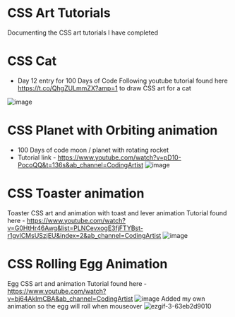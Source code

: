 # CSS Art Tutorials
Documenting the CSS art tutorials I have completed 

# CSS Cat 
- Day 12 entry for 100 Days of Code
Following youtube tutorial found here https://t.co/QhgZULmmZX?amp=1 to draw CSS art for a cat 

![image](https://user-images.githubusercontent.com/10060480/128420135-efb8c60d-3e21-445a-b759-850d3b5137ae.png)

# CSS Planet with Orbiting animation 
- 100 Days of code moon / planet with rotating rocket 
- Tutorial link - https://www.youtube.com/watch?v=pD10-PocoQQ&t=136s&ab_channel=CodingArtist
![image](https://user-images.githubusercontent.com/10060480/128420234-1aca8396-d4be-47cb-9c63-1add67bf453d.png)

# CSS Toaster animation 
Toaster CSS art and animation with toast and lever animation 
Tutorial found here - https://www.youtube.com/watch?v=G0HtHr46Awg&list=PLNCevxogE3fjFTYBst-r1gvlCMsUSzjEU&index=2&ab_channel=CodingArtist
![image](https://user-images.githubusercontent.com/10060480/128420467-534384cf-a221-4976-9384-fa3662e149f9.png)

# CSS Rolling Egg Animation 
Egg CSS art and animation
Tutorial found here - https://www.youtube.com/watch?v=bj64AkImCBA&ab_channel=CodingArtist
![image](https://user-images.githubusercontent.com/10060480/152435622-93db0719-70ec-4d4c-aecd-569647a28693.png)
Added my own animation so the egg will roll when mouseover 
![ezgif-3-63eb2d9010](https://user-images.githubusercontent.com/10060480/152435708-2004c024-f088-412e-a70f-f926bfaed5ad.gif)




